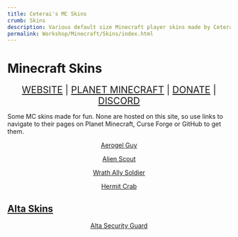 ```yaml
---
title: Ceterai's MC Skins
crumb: Skins
description: Various default size Minecraft player skins made by Ceterai. You can visit each mod on its Planet Minecraft page to download or apply it. Hope you enjoy!
permalink: Workshop/Minecraft/Skins/index.html
---
```


# Minecraft Skins

<div align="center" style="font-size: 150%;">
<a class="ct_button" href="https://ceterai.github.io/Workshop/Minecraft/Skins">WEBSITE</a> | <a class="ct_button" href="https://www.planetminecraft.com/member/ceterai/submissions/skins/">PLANET MINECRAFT</a> | <a class="ct_button" href="https://buymeacoffee.com/ceterai">DONATE</a> | <a class="ct_button" href="https://discord.gg/gGEwZ5vbgr">DISCORD</a>
</div>

Some MC skins made for fun. None are hosted on this site, so use links to navigate to their pages on Planet Minecraft, Curse Forge or GitHub to get them.

<div align="center">
<a href="https://www.planetminecraft.com/skin/aerogel-guy/" class="ct_card" data-bgimage="https://static.planetminecraft.com/files/resource_media/preview/aerogelguy-14466498-e1491-minecraft-skin.jpg" style="height: 100px;"><p>Aerogel Guy</p></a>
<a href="https://www.planetminecraft.com/skin/alien-scout-4938900/" class="ct_card" data-bgimage="https://static.planetminecraft.com/files/resource_media/preview/d1-13907204-minecraft-skin.jpg" style="height: 100px;"><p>Alien Scout</p></a>
<a href="https://www.planetminecraft.com/skin/wrath-ally-soldier/" class="ct_card" data-bgimage="https://static.planetminecraft.com/files/resource_media/preview/steve-13855411-minecraft-skin.jpg" style="height: 100px;"><p>Wrath Ally Soldier</p></a>
<a href="https://www.planetminecraft.com/mob-skin/cancer-hermit/" class="ct_card" data-bgimage="https://static.planetminecraft.com/files/image/minecraft/mob-skin/2021/200/cancerhermit-14357524_iso_l.png" style="height: 100px;"><p>Hermit Crab</p></a>
</div>

## [Alta Skins](AltaMCSkins)

<div align="center">
<a href="https://www.planetminecraft.com/skin/alta-security-guard/" class="ct_card" data-bgimage="https://static.planetminecraft.com/files/resource_media/preview/skin-18286570-minecraft-skin.jpg" style="height: 100px;"><p>Alta Security Guard</p></a>
</div>
